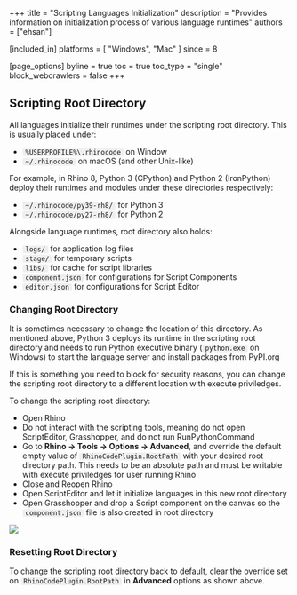 +++
title = "Scripting Languages Initialization"
description = "Provides information on initialization process of various language runtimes"
authors = ["ehsan"]

[included_in]
platforms = [ "Windows", "Mac" ]
since = 8

[page_options]
byline = true
toc = true
toc_type = "single"
block_webcrawlers = false
+++

<style>
    code {
        background-color: #efefef;
        padding-left: 5px;
        padding-right: 5px;
        border-radius: 3px;
    }
</style>

## Scripting Root Directory

All languages initialize their runtimes under the scripting root directory. This is usually placed under:

- `%USERPROFILE%\.rhinocode` on Window
- `~/.rhinocode` on macOS (and other Unix-like)

For example, in Rhino 8, Python 3 (CPython) and Python 2 (IronPython) deploy their runtimes and modules under these directories respectively:

- `~/.rhinocode/py39-rh8/` for Python 3 
- `~/.rhinocode/py27-rh8/` for Python 2

Alongside language runtimes, root directory also holds:

- `logs/` for application log files
- `stage/` for temporary scripts
- `libs/` for cache for script libraries
- `component.json` for configurations for Script Components
- `editor.json` for configurations for Script Editor

### Changing Root Directory

It is sometimes necessary to change the location of this directory. As mentioned above, Python 3 deploys its runtime in the scripting root directory and needs to run Python executive binary (`python.exe` on Windows) to start the language server and install packages from PyPI.org

If this is something you need to block for security reasons, you can change the scripting root directory to a different location with execute priviledges.

To change the scripting root directory:

- Open Rhino
- Do not interact with the scripting tools, meaning do not open ScriptEditor, Grasshopper, and do not run RunPythonCommand
- Go to **Rhino -> Tools -> Options -> Advanced**, and override the default empty value of `RhinoCodePlugin.RootPath` with your desired root directory path. This needs to be an absolute path and must be writable with execute priviledges for user running Rhino
- Close and Reopen Rhino
- Open ScriptEditor and let it initialize languages in this new root directory
- Open Grasshopper and drop a Script component on the canvas so the `component.json` file is also created in root directory

![](01.png)

### Resetting Root Directory

To change the scripting root directory back to default, clear the override set on `RhinoCodePlugin.RootPath` in **Advanced** options as shown above.